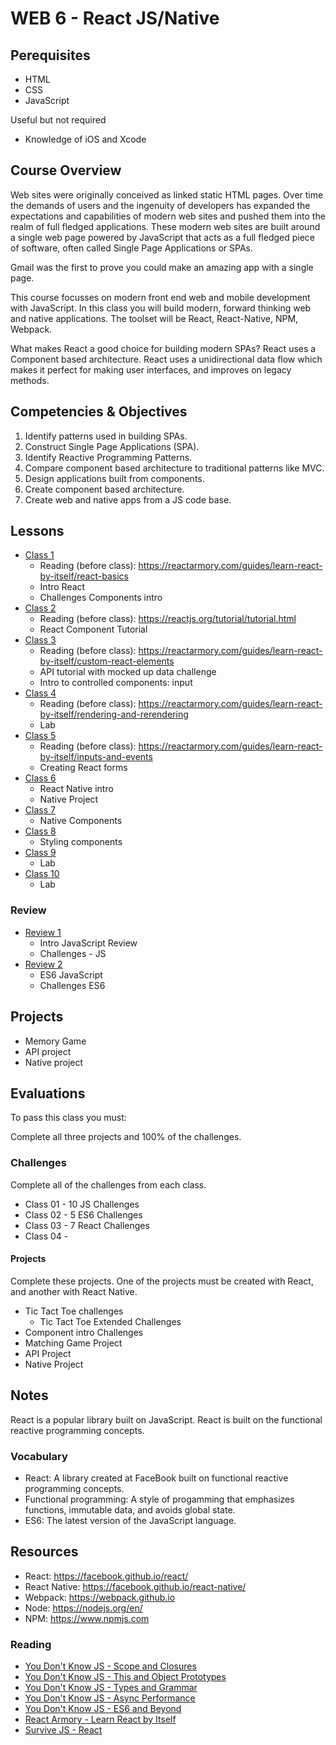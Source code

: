 # WEB 6 - React JS/Native

## Perequisites 

- HTML
- CSS
- JavaScript

Useful but not required

- Knowledge of iOS and Xcode

## Course Overview

Web sites were originally conceived as linked static HTML pages. Over time the demands
of users and the ingenuity of developers has expanded the expectations and capabilities
of modern web sites and pushed them into the realm of full fledged applications. These
modern web sites are built around a single web page powered by JavaScript that acts as
a full fledged piece of software, often called Single Page Applications or SPAs. 

Gmail was the first to prove you could make an amazing app with a single page. 

This course focusses on modern front end web and mobile development with JavaScript. 
In this class you will build modern, forward thinking web and native applications. 
The toolset will be React, React-Native, NPM, Webpack.  

What makes React a good choice for building modern SPAs? React uses a Component 
based architecture. React uses a unidirectional data flow which makes it perfect 
for making user interfaces, and improves on legacy methods.  

## Competencies & Objectives 

1. Identify patterns used in building SPAs.
1. Construct Single Page Applications (SPA). 
1. Identify Reactive Programming Patterns.
1. Compare component based architecture to traditional patterns like MVC. 
1. Design applications built from components.
1. Create component based architecture. 
1. Create web and native apps from a JS code base.

## Lessons 

- [Class 1](01-react-intro)
  - Reading (before class): https://reactarmory.com/guides/learn-react-by-itself/react-basics
  - Intro React
  - Challenges Components intro
- [Class 2](02-component-tutorial)
  - Reading (before class): https://reactjs.org/tutorial/tutorial.html
  - React Component Tutorial
- [Class 3](03-api-project)
  - Reading (before class): https://reactarmory.com/guides/learn-react-by-itself/custom-react-elements
  - API tutorial with mocked up data challenge
  - Intro to controlled components: input
- [Class 4](04-lab)
  - Reading (before class): https://reactarmory.com/guides/learn-react-by-itself/rendering-and-rerendering
  - Lab
- [Class 5](05-controlled-components)
  - Reading (before class): https://reactarmory.com/guides/learn-react-by-itself/inputs-and-events
  - Creating React forms
- [Class 6](06-react-native)
  - React Native intro
  - Native Project
- [Class 7](07-native-components)
  - Native Components
- [Class 8](08-styling-components)
  - Styling components 
- [Class 9](09-react-navigator)
  - Lab
- [Class 10](10-lab)
  - Lab
  
### Review 

- [Review 1](review-concepts/01-js-review-concepts)
  - Intro JavaScript Review
  - Challenges - JS
- [Review 2](review-concepts/02-es6-concepts)
  - ES6 JavaScript 
  - Challenges ES6

## Projects 

- Memory Game
- API project
- Native project

## Evaluations

To pass this class you must:  

Complete all three projects and 100% of the challenges. 

### Challenges

Complete all of the challenges from each class. 

- Class 01 - 10 JS Challenges
- Class 02 - 5 ES6 Challenges
- Class 03 - 7 React Challenges
- Class 04 - 

#### Projects

Complete these projects. One of the projects must be created with 
React, and another with React Native.

- Tic Tact Toe challenges 
  - Tic Tact Toe Extended Challenges
- Component intro Challenges 
- Matching Game Project
- API Project 
- Native Project

## Notes 

React is a popular library built on JavaScript. 
React is built on the functional reactive programming 
concepts. 

### Vocabulary

- React: A library created at FaceBook built on 
functional reactive programming concepts. 
- Functional programming: A style of progamming that 
emphasizes functions, immutable data, and avoids 
global state.
- ES6: The latest version of the JavaScript language.

## Resources

- React: https://facebook.github.io/react/
- React Native: https://facebook.github.io/react-native/
- Webpack: https://webpack.github.io
- Node: https://nodejs.org/en/
- NPM: https://www.npmjs.com

### Reading 

- [You Don't Know JS - Scope and Closures](https://github.com/getify/You-Dont-Know-JS/blob/master/scope%20&%20closures/README.md#you-dont-know-js-scope--closures)
- [You Don't Know JS - This and Object Prototypes](https://github.com/getify/You-Dont-Know-JS/blob/master/this%20&%20object%20prototypes/README.md#you-dont-know-js-this--object-prototypes)
- [You Don't Know JS - Types and Grammar](https://github.com/getify/You-Dont-Know-JS/blob/master/types%20&%20grammar/README.md#you-dont-know-js-types--grammar)
- [You Don't Know JS - Async Performance](https://github.com/getify/You-Dont-Know-JS/blob/master/async%20&%20performance/README.md#you-dont-know-js-async--performance)
- [You Don't Know JS - ES6 and Beyond](https://github.com/getify/You-Dont-Know-JS/blob/master/es6%20&%20beyond/README.md#you-dont-know-js-es6--beyond)
- [React Armory - Learn React by Itself](https://reactarmory.com/guides/learn-react-by-itself/react-basics)
- [Survive JS - React](https://survivejs.com/react/introduction/)

